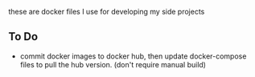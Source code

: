 these are docker files I use for developing my side projects

## To Do

* commit docker images to docker hub, then update docker-compose files to pull the hub version. (don't require manual build)
